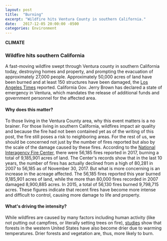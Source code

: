 ```yaml
---
layout: post
title:  "Burning"
excerpt: "Wildfire hits Ventura County in southern California."
date:   2017-12-05 20:00:00 -0500
categories: Environment
---
```


**CLIMATE**

### Wildfire hits southern California

A fast-moving wildfire swept through Ventura county in southern California today, destroying homes and property, and prompting the evacuation of approximately 27,000 people. Approximately 50,000 acres of land have been burned and at least 150 structures have been damaged, the [Los Angeles Times](http://www.latimes.com/local/lanow/la-me-ln-school-fire-20171204-story.html) reported. California Gov. Jerry Brown has declared a state of emergency in Ventura, which mandates the release of additional funds and government personnel for the affected area.

#### Why does this matter?

To those living in the Ventura County area, why this event matters is a no brainer. For those living in  southern California, wildfires impact air quality and because the fire had not been contained yet as of the writing of this post, the fire still poses a risk to neighboring areas. For the rest of us, we should be concerned not just by the number of fires reported but also by the scale of the damage caused by these fires.  According to the [National Interagency Fire Center](https://www.nifc.gov/fireInfo/nfn.htm), there were 56,185 fires reported in 2017, burning a total of 9,185,901 acres of land. The Center's records show that in the last 10 years, the number of fires has actually declined from a high of 80,281 in 2007 to 56,185 as of November 30, 2017. But what is more concerning is an increase in the acreage affected. The 56,185 fires reported this year burned 9,185,901 acres of land, while the more than 80,000 fires recorded in 2007 damaged 8,900,885 acres. In 2015, a total of 56,130 fires burned 9,798,715 acres. These figures indicate that recent fires have become more intense and difficult to control, causing more damage to life and property.

#### What's driving the intensity?

While wildfires are caused by many factors including human activity (like not putting out campfires, or literally setting trees on fire), [studies](https://www.scientificamerican.com/article/heres-what-we-know-about-wildfires-and-climate-change/) show that forests in the western United States have also become drier due to warming temperatures. Drier forests and vegetation are, thus, more likely to burn.
